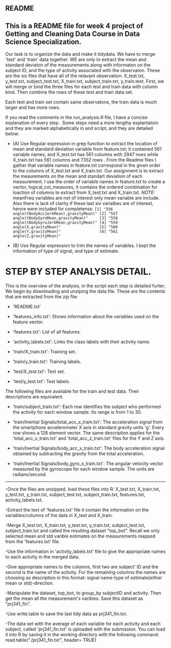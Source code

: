 ## README
## This is a README file for week 4 project of Getting and Cleaning Data Course in Data Science Specialization.

Our task is to organize the data and make it tidydata.  We have to merge 'test' and 'train' data together.  WE are only to extract the mean and standard deviaton of the measurements along with informaton on the subject ID, and the type of activity associated with the observaton.  These are the six files that have all of the relavant observation: X_test.txt, y_test.txt, subject_test.txt, X_train.txt, subject_train.txt, y_train.text.  First, we will merge or bind the three files for each test and train data with column bind.  Then combine the rows of these test and train data set.

Each test and train set contain same observatons, the train data is much larger and has more rows.

 
   If you read the comments in the run_analysis.R file, I have a concise explanation of every step .  Some steps need a more lengthy explantatoin and they are marked alphabetically in and script, and they are detailed below:
    
 - (A) Use Regular expression in grep function to extract the location of mean and standard deviation variable from feature.txt; it contained 561 variable names, and X_test.txt has 561 columns with 2947 rows while X_train.txt has 561 columns and 7352 rows .  From the Readme files I gather that variable names in feature.txt correspond in the given order to the columns of X_test.txt and X_train.txt.  Our assignment is to extract the meaurements on the mean and standart deviation of each measurement. I use the order of variable names in feature.txt to create a vector, logical_col_measures, it contains the  ordered combination for loaction of columns to extract from X_test.txt and X_train.txt.  *NOTE:* meanFreq variables are not of interest only mean variable are include.  Also there is lack of clarity if these last six varialbes are of interest, hence were included for completenss: `
    [1] "556 angle(tBodyAccJerkMean),gravityMean)"
    [2] "557 angle(tBodyGyroMean,gravityMean)"    
    [3] "558 angle(tBodyGyroJerkMean,gravityMean)"
    [4] "559 angle(X,gravityMean)"                
    [5] "560 angle(Y,gravityMean)"                
    [6] "561 angle(Z,gravityMean)" `

 - (B) Use Regular expression to trim the names of variables.  I kept the information of type of signal, and type of estimate. 


  # STEP BY STEP ANALYSIS DETAIL.
 This is the overview of the analysis, in the script each step is detailed furter;
We begin by downloading and unziping the data file.  These are the contents that are extracted from the zip file:
- 'README.txt'

- 'features_info.txt': Shows information about the variables used on the feature vector.

- 'features.txt': List of all features.

- 'activity_labels.txt': Links the class labels with their activity name.

- 'train/X_train.txt': Training set.

- 'train/y_train.txt': Training labels.

- 'test/X_test.txt': Test set.

- 'test/y_test.txt': Test labels.

The following files are available for the train and test data. Their descriptions are equivalent. 

- 'train/subject_train.txt': Each row identifies the subject who performed the activity for each window sample. Its range is from 1 to 30. 

- 'train/Inertial Signals/total_acc_x_train.txt': The acceleration signal from the smartphone accelerometer X axis in standard gravity units 'g'. Every row shows a 128 element vector. The same description applies for the 'total_acc_x_train.txt' and 'total_acc_z_train.txt' files for the Y and Z axis. 

- 'train/Inertial Signals/body_acc_x_train.txt': The body acceleration signal obtained by subtracting the gravity from the total acceleration. 

- 'train/Inertial Signals/body_gyro_x_train.txt': The angular velocity vector measured by the gyroscope for each window sample. The units are radians/second. 

---------------------------------------------------------------------------------------------------------------------------

-Once the files are unzipped, load these files into R: X_test.txt, X_train.txt, y_test.txt, y_train.txt, subject_test.txt, subject_train.txt, features.txt, activity_labels.txt.

-Extract the text of 'features.txt' file it contain the information on the variables/columns of the data in X_test and X_train. 

-Merge X_test.txt, X_train.txt, y_test.txt, y_train.txt, subject_test.txt, subject_train.txt and called the resulting dataset "top_bot". Recall we only selected mean and std varible estimates on the measurements mapped from the 'features.txt' file.

-Use the information in 'activity_labels.txt' file to give the appropriate names to each activity in the merged data.

-Give appropriate names to the columns, first two are subject' ID and the second is the name of the activity.  For the remaining columns the names are choosing as description in this format: signal name-type of estimate(either mean or std)-direction.

-Manipulate the dataset, top_bot, to group_by subjectID and activity.  Then get the mean all the measurement's varibles.  Save this dataset as "prj341_fin".

-Use write.table to save the last tidy data as prj341_fin.txt.

-The data set with the average of each variable for each activity and each subject, called 'prj341_fin.txt' is uploaded with the submission.  You can load it into R by saving it in the working directory with the following command:
read.table("./prj341_fin.txt", header= TRUE)
